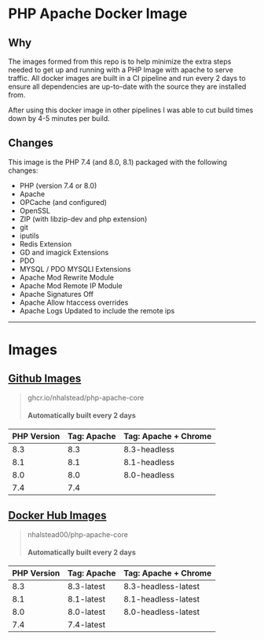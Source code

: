# PHP Apache Docker Image

## Why

The images formed from this repo is to help minimize the extra steps needed to get up and running with a PHP Image with apache to serve traffic. All docker images are built in a CI pipeline and run every 2 days to ensure all dependencies are up-to-date with the source they are installed from.

After using this docker image in other pipelines I was able to cut build times down by 4-5 minutes per build.

## Changes

This image is the PHP 7.4 (and 8.0, 8.1) packaged with the following changes:
- PHP (version 7.4 or 8.0)
- Apache
- OPCache (and configured)
- OpenSSL
- ZIP (with libzip-dev and php extension)
- git
- iputils
- Redis Extension
- GD and imagick Extensions
- PDO
- MYSQL / PDO MYSQLI Extensions
- Apache Mod Rewrite Module
- Apache Mod Remote IP Module
- Apache Signatures Off
- Apache Allow htaccess overrides
- Apache Logs Updated to include the remote ips

---

# Images

## [Github Images](https://github.com/nhalstead/php-apache-core/pkgs/container/php-apache-core)

> ghcr.io/nhalstead/php-apache-core
> #### Automatically built every 2 days

| PHP Version | Tag: Apache | Tag: Apache + Chrome |
|:------------|:------------|:---------------------|
| 8.3         | 8.3         | 8.3-headless         |
| 8.1         | 8.1         | 8.1-headless         |
| 8.0         | 8.0         | 8.0-headless         |
| 7.4         | 7.4         |                      |


## [Docker Hub Images](https://hub.docker.com/r/nhalstead00/php-apache-core)

> nhalstead00/php-apache-core
> #### Automatically built every 2 days

| PHP Version | Tag: Apache | Tag: Apache + Chrome |
|:------------|:------------|:---------------------|
| 8.3         | 8.3-latest  | 8.3-headless-latest  |
| 8.1         | 8.1-latest  | 8.1-headless-latest  |
| 8.0         | 8.0-latest  | 8.0-headless-latest  |
| 7.4         | 7.4-latest  |                      |



